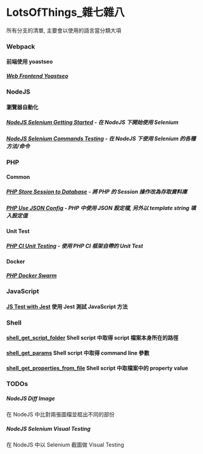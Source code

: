 # LotsOfThings_雜七雜八

所有分支的清單, 主要會以使用的語言當分類大項

### Webpack
#### 前端使用 yoastseo
##### [Web Frontend Yoastseo](https://github.com/benbai123/LotsOfThings_-/tree/web_frontend_yoastseo)

### NodeJS
#### 瀏覽器自動化
##### [NodeJS Selenium Getting Started](https://github.com/benbai123/LotsOfThings_-/tree/nodejs_selenium_gettingstarted) - 在 NodeJS 下開始使用 Selenium
##### [NodeJS Selenium Commands Testing](https://github.com/benbai123/LotsOfThings_-/tree/nodejs_selenium_commands_testing) - 在 NodeJS 下使用 Selenium 的各種方法/命令

### PHP
#### Common
##### [PHP Store Session to Database](https://github.com/benbai123/LotsOfThings_-/tree/php_store_session_to_database) - 將 PHP 的 Session 操作改為存取資料庫
##### [PHP Use JSON Config](https://github.com/benbai123/LotsOfThings_-/tree/php_use_json_config) - PHP 中使用 JSON 設定檔, 另外以 template string 填入設定值

#### Unit Test
##### [PHP CI Unit Testing](https://github.com/benbai123/LotsOfThings_-/tree/PHP_CI_Unit_Testing) - 使用 PHP CI 框架自帶的 Unit Test

#### Docker
##### [PHP Docker Swarm](https://github.com/benbai123/LotsOfThings_-/tree/PHP_Docker_Swarm)

### JavaScript
#### [JS Test with Jest](https://github.com/benbai123/LotsOfThings_-/tree/js_test_with_jest) 使用 Jest 測試 JavaScript 方法

### Shell
#### [shell_get_script_folder](https://github.com/benbai123/LotsOfThings_-/tree/shell_get_script_folder) Shell script 中取得 script 檔案本身所在的路徑

#### [shell_get_params](https://github.com/benbai123/LotsOfThings_-/tree/shell_get_params) Shell script 中取得 command line 參數

#### [shell_get_properties_from_file](https://github.com/benbai123/LotsOfThings_-/tree/shell_get_properties_from_file) Shell script 中取檔案中的 property value


### TODOs

##### NodeJS Diff Image
在 NodeJS 中比對兩張圖檔並框出不同的部份

##### NodeJS Selenium Visual Testing
在 NodeJS 中以 Selenium 截圖做 Visual Testing
